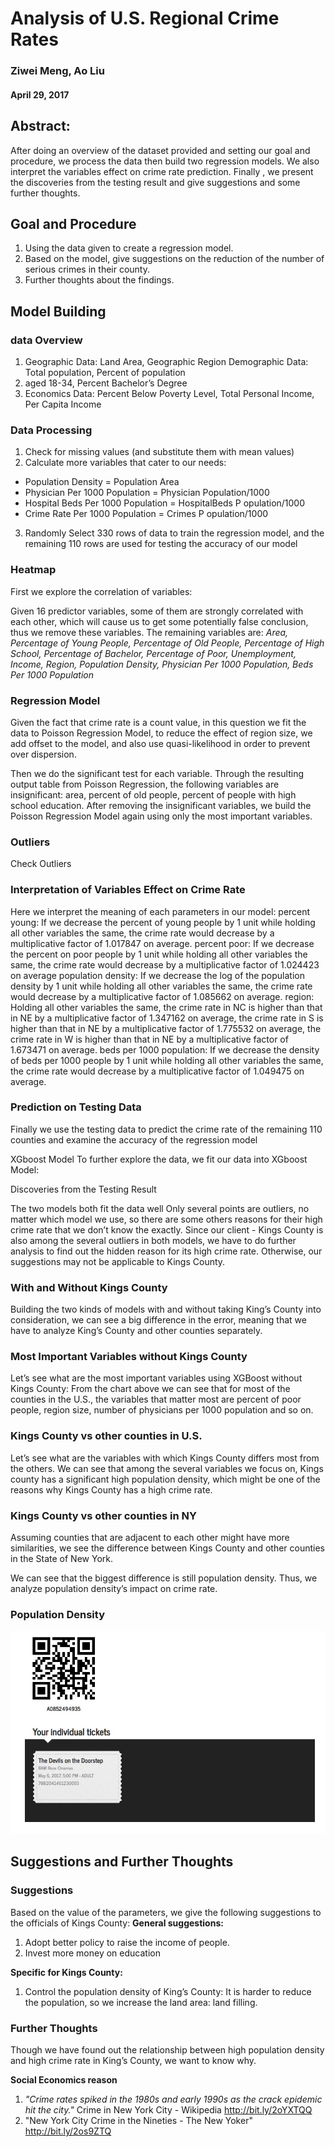 # Analysis of U.S. Regional Crime Rates
### Ziwei Meng, Ao Liu
#### April 29, 2017

## Abstract:
After doing an overview of the dataset provided and setting our goal and procedure, we process the data then build two regression models. We also interpret the variables effect on crime rate prediction. Finally , we present the discoveries from the testing result and give suggestions and some further thoughts.

## Goal and Procedure
1. Using the data given to create a regression model.
2. Based on the model, give suggestions on the reduction of the number of serious crimes in their county.
3. Further thoughts about the findings.

## Model Building
### data Overview
1. Geographic Data: Land Area, Geographic Region Demographic Data: Total population, Percent of population
2. aged 18-34, Percent Bachelor’s Degree
3. Economics Data: Percent Below Poverty Level, Total Personal Income, Per Capita Income

### Data Processing
1. Check for missing values (and substitute them with mean values)
2. Calculate more variables that cater to our needs:
  - Population Density = Population Area
  - Physician Per 1000 Population = Physician Population/1000
  - Hospital Beds Per 1000 Population = HospitalBeds P opulation/1000
  - Crime Rate Per 1000 Population =
Crimes
P opulation/1000
3. Randomly Select 330 rows of data to train the regression model, and the remaining 110 rows are used for testing the accuracy of our model


### Heatmap
First we explore the correlation of variables:

Given 16 predictor variables, some of them are strongly correlated with each other, which will cause us to get some potentially false conclusion, thus we remove these variables.
The remaining variables are:
*Area, Percentage of Young People, Percentage of Old People, Percentage of High School, Percentage of Bachelor, Percentage of Poor, Unemployment, Income, Region, Population Density, Physician Per 1000 Population, Beds Per 1000 Population*

### Regression Model
Given the fact that crime rate is a count value, in this question we fit the data to Poisson Regression Model, to reduce the effect of region size, we add offset to the model, and also use quasi-likelihood in order to prevent over dispersion.

Then we do the significant test for each variable.
Through the resulting output table from Poisson Regression, the following variables are insignificant:
area, percent of old people, percent of people with high school education.
After removing the insignificant variables, we build the Poisson Regression Model again using only the most important variables.

### Outliers
Check Outliers

### Interpretation of Variables Effect on Crime Rate
Here we interpret the meaning of each parameters in our model:
percent young: If we decrease the percent of young people by 1 unit while holding all other variables the same, the crime rate would decrease by a multiplicative factor of 1.017847 on average.
percent poor: If we decrease the percent on poor people by 1 unit while holding all other variables the same, the crime rate would decrease by a multiplicative factor of 1.024423 on average
population density: If we decrease the log of the population density by 1 unit while holding all other variables the same, the crime rate would decrease by a multiplicative factor of 1.085662 on average.
region: Holding all other variables the same, the crime rate in NC is higher than that in NE by a multiplicative factor of 1.347162 on average, the crime rate in S is higher than that in NE by a multiplicative factor of 1.775532 on average, the crime rate in W is higher than that in NE by a multiplicative factor of 1.673471 on average.
beds per 1000 population: If we decrease the density of beds per 1000 people by 1 unit while holding all other variables the same, the crime rate would decrease by a multiplicative factor of 1.049475 on average.

### Prediction on Testing Data
Finally we use the testing data to predict the crime rate of the remaining 110 counties and examine the accuracy of the regression model

XGboost Model
To further explore the data, we fit our data into XGboost Model:

Discoveries from the Testing Result

The two models both fit the data well
Only several points are outliers, no matter which model we use, so there are some others reasons for their high crime rate that we don’t know the exactly.
Since our client - Kings County is also among the several outliers in both models, we have to do further analysis to find out the hidden reason for its high crime rate. Otherwise, our suggestions may not be applicable to Kings County.

### With and Without Kings County
Building the two kinds of models with and without taking King’s County into consideration, we can see a big difference in the error, meaning that we have to analyze King’s County and other counties separately.

### Most Important Variables without Kings County
Let’s see what are the most important variables using XGBoost without Kings County:
From the chart above we can see that for most of the counties in the U.S., the variables that matter most are percent of poor people, region size, number of physicians per 1000 population and so on.


### Kings County vs other counties in U.S.
Let’s see what are the variables with which Kings County differs most from the others. We can see that among the several variables we focus on, Kings county has a significant high population density, which might be one of the reasons why Kings County has a high crime rate.

### Kings County vs other counties in NY
Assuming counties that are adjacent to each other might have more similarities, we see the difference between Kings County and other counties in the State of New York.

We can see that the biggest difference is still population density. Thus, we analyze population density’s impact on crime rate.

### Population Density

![bam1.jpg](./bam.jpg)

## Suggestions and Further Thoughts
### Suggestions
Based on the value of the parameters, we give the following suggestions to the officials of Kings County:
**General suggestions:**
1. Adopt better policy to raise the income of people.
2. Invest more money on education

**Specific for Kings County:**
1. Control the population density of King’s County:
  It is harder to reduce the population, so we increase the land area: land filling.


### Further Thoughts
Though we have found out the relationship between high population density and high crime rate in King’s County, we want to know why.

**Social Economics reason**
1. *"Crime rates spiked in the 1980s and early 1990s as the crack epidemic hit the city."*
Crime in New York City - Wikipedia
http://bit.ly/2oYXTQQ
2. "New York City Crime in the Nineties - The New Yoker"
http://bit.ly/2os9ZTQ
